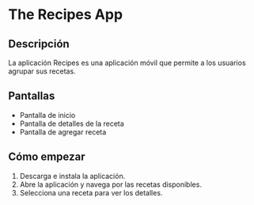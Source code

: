 # The Recipes App

## Descripción

La aplicación Recipes es una aplicación móvil que permite a los usuarios agrupar sus recetas.

## Pantallas

- Pantalla de inicio
- Pantalla de detalles de la receta
- Pantalla de agregar receta

## Cómo empezar

1. Descarga e instala la aplicación.
2. Abre la aplicación y navega por las recetas disponibles.
3. Selecciona una receta para ver los detalles.
